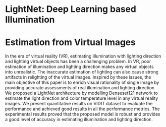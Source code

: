 # LightNet: Deep Learning based Illumination
# Estimation from Virtual Images

In the era of virtual reality (VR), estimating illumination with lighting direction and lighting virtual objects has been a challenging
problem. In VR, poor estimation of illumination and lighting direction makes any virtual objects into unrealistic. The inaccurate estimation of
lighting can also cause strong artifacts in relighting of the virtual images. Inspired by these issues, the main objective of this paper is to enrich visual rationality of single image by providing accurate assessments of real illumination and lighting direction. We proposed a LightNet architecture by modelling Denseset121 network to estimate the light direction and color temperature level in any virtual reality images. We present quantitative results on VIDIT dataset to evaluate the performance and
achieved good results in all the performance metrics. The experimental results proved that the proposed model is robust and provides a good
level of accuracy in estimating illumination and lighting direction.
